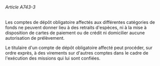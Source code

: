###### Article A743-3

Les comptes de dépôt obligatoire affectés aux différentes catégories de fonds ne peuvent donner lieu à des retraits d'espèces, ni à la mise à disposition de cartes de paiement ou de crédit ni domicilier aucune autorisation de prélèvement.

Le titulaire d'un compte de dépôt obligatoire affecté peut procéder, sur ordre exprès, à des virements sur d'autres comptes dans le cadre de l'exécution des missions qui lui sont confiées.

